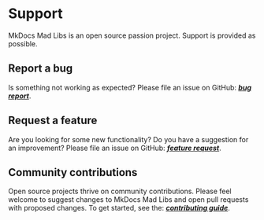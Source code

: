 # Support

MkDocs Mad Libs is an open source passion project.
Support is provided as possible.

## Report a bug

Is something not working as expected?
Please file an issue on GitHub:
[_**bug report**_](https://github.com/samgaudet/mkdocs-madlibs/issues/new?assignees=&labels=bug&projects=&template=bug-form.yml&title=%5BBug%5D%3A+).

## Request a feature

Are you looking for some new functionality?
Do you have a suggestion for an improvement?
Please file an issue on GitHub:
[_**feature request**_](https://github.com/samgaudet/mkdocs-madlibs/issues/new?assignees=&labels=enhancement&projects=&template=feature-request-form.yml&title=%5BFeature%20request%5D%3A+).

## Community contributions

Open source projects thrive on community contributions.
Please feel welcome to suggest changes to MkDocs Mad Libs and open pull requests with proposed changes.
To get started, see the:
[_**contributing guide**_](https://github.com/samgaudet/mkdocs-madlibs/blob/main/CONTRIBUTING.md).
